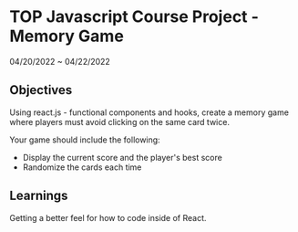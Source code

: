# TOP Javascript Course Project - Memory Game

04/20/2022 ~ 04/22/2022

## Objectives

Using react.js - functional components and hooks, create a memory game where players must avoid clicking on the same card twice.

Your game should include the following:

- Display the current score and the player's best score
- Randomize the cards each time

## Learnings

Getting a better feel for how to code inside of React.
